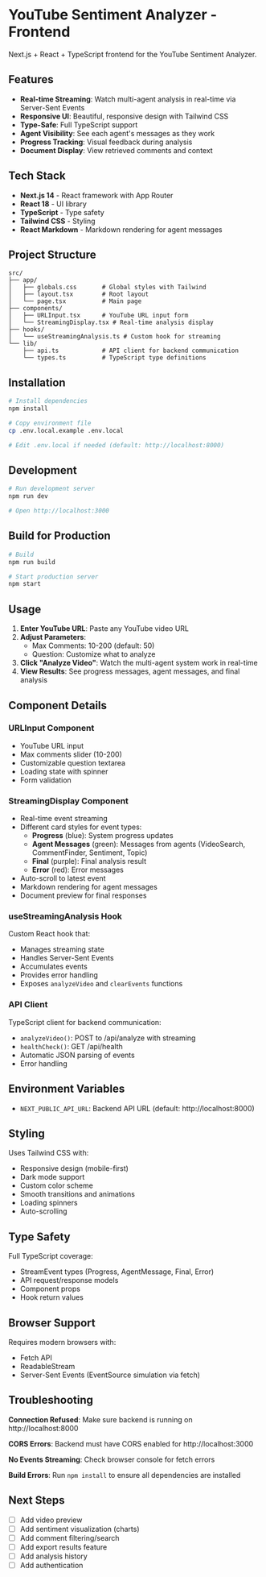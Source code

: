 # YouTube Sentiment Analyzer - Frontend

Next.js + React + TypeScript frontend for the YouTube Sentiment Analyzer.

## Features

- **Real-time Streaming**: Watch multi-agent analysis in real-time via Server-Sent Events
- **Responsive UI**: Beautiful, responsive design with Tailwind CSS
- **Type-Safe**: Full TypeScript support
- **Agent Visibility**: See each agent's messages as they work
- **Progress Tracking**: Visual feedback during analysis
- **Document Display**: View retrieved comments and context

## Tech Stack

- **Next.js 14** - React framework with App Router
- **React 18** - UI library
- **TypeScript** - Type safety
- **Tailwind CSS** - Styling
- **React Markdown** - Markdown rendering for agent messages

## Project Structure

```
src/
├── app/
│   ├── globals.css       # Global styles with Tailwind
│   ├── layout.tsx        # Root layout
│   └── page.tsx          # Main page
├── components/
│   ├── URLInput.tsx      # YouTube URL input form
│   └── StreamingDisplay.tsx # Real-time analysis display
├── hooks/
│   └── useStreamingAnalysis.ts # Custom hook for streaming
└── lib/
    ├── api.ts            # API client for backend communication
    └── types.ts          # TypeScript type definitions
```

## Installation

```bash
# Install dependencies
npm install

# Copy environment file
cp .env.local.example .env.local

# Edit .env.local if needed (default: http://localhost:8000)
```

## Development

```bash
# Run development server
npm run dev

# Open http://localhost:3000
```

## Build for Production

```bash
# Build
npm run build

# Start production server
npm start
```

## Usage

1. **Enter YouTube URL**: Paste any YouTube video URL
2. **Adjust Parameters**:
   - Max Comments: 10-200 (default: 50)
   - Question: Customize what to analyze
3. **Click "Analyze Video"**: Watch the multi-agent system work in real-time
4. **View Results**: See progress messages, agent messages, and final analysis

## Component Details

### URLInput Component

- YouTube URL input
- Max comments slider (10-200)
- Customizable question textarea
- Loading state with spinner
- Form validation

### StreamingDisplay Component

- Real-time event streaming
- Different card styles for event types:
  - **Progress** (blue): System progress updates
  - **Agent Messages** (green): Messages from agents (VideoSearch, CommentFinder, Sentiment, Topic)
  - **Final** (purple): Final analysis result
  - **Error** (red): Error messages
- Auto-scroll to latest event
- Markdown rendering for agent messages
- Document preview for final responses

### useStreamingAnalysis Hook

Custom React hook that:
- Manages streaming state
- Handles Server-Sent Events
- Accumulates events
- Provides error handling
- Exposes `analyzeVideo` and `clearEvents` functions

### API Client

TypeScript client for backend communication:
- `analyzeVideo()`: POST to /api/analyze with streaming
- `healthCheck()`: GET /api/health
- Automatic JSON parsing of events
- Error handling

## Environment Variables

- `NEXT_PUBLIC_API_URL`: Backend API URL (default: http://localhost:8000)

## Styling

Uses Tailwind CSS with:
- Responsive design (mobile-first)
- Dark mode support
- Custom color scheme
- Smooth transitions and animations
- Loading spinners
- Auto-scrolling

## Type Safety

Full TypeScript coverage:
- StreamEvent types (Progress, AgentMessage, Final, Error)
- API request/response models
- Component props
- Hook return values

## Browser Support

Requires modern browsers with:
- Fetch API
- ReadableStream
- Server-Sent Events (EventSource simulation via fetch)

## Troubleshooting

**Connection Refused**: Make sure backend is running on http://localhost:8000

**CORS Errors**: Backend must have CORS enabled for http://localhost:3000

**No Events Streaming**: Check browser console for fetch errors

**Build Errors**: Run `npm install` to ensure all dependencies are installed

## Next Steps

- [ ] Add video preview
- [ ] Add sentiment visualization (charts)
- [ ] Add comment filtering/search
- [ ] Add export results feature
- [ ] Add analysis history
- [ ] Add authentication
